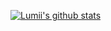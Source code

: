 
<!-- [![Readme Card](https://github-readme-stats.vercel.app/api/pin/?theme=noctis_minimus&layout=compact&username=arealclimber&repo=nft-playground)](https://github.com/arealclimber/nft-playground)
[![Readme Card](https://github-readme-stats.vercel.app/api/pin/?theme=noctis_minimus&layout=compact&username=arealclimber&repo=Blogs)](https://github.com/arealclimber/Blogs)
[![Readme Card](https://github-readme-stats.vercel.app/api/pin/?theme=noctis_minimus&layout=compact&username=arealclimber&repo=DeFi-Developer-Road-Map)](https://github.com/arealclimber/DeFi-Developer-Road-Map)
[![Readme Card](https://github-readme-stats.vercel.app/api/pin/?theme=noctis_minimus&layout=compact&username=arealclimber&repo=eattheblocks)](https://github.com/arealclimber/eattheblocks) -->



<!-- ### About Me  -->


<!-- **arealclimber/arealclimber** is a ✨ _special_ ✨ repository because its `README.md` (this file) appears on your GitHub profile.

Here are some ideas to get you started:

- 🔭 I’m currently working on ...
- 🌱 I’m currently learning ...
- 👯 I’m looking to collaborate on ...
- 🤔 I’m looking for help with ...
- 💬 Ask me about ...
- 📫 How to reach me: ...
- 😄 Pronouns: ...
- ⚡ Fun fact: ...
 -->


[![Lumii's github stats](https://github-readme-stats.vercel.app/api?username=arealclimber&show_icons=true&count_private=true&theme=noctis_minimus)](https://github.com/arealclimber?tab=repositories)  
<!-- [![Top Langs](https://github-readme-stats.vercel.app/api/top-langs/?username=arealclimber&layout=compact&theme=noctis_minimus)](https://github.com/arealclimber?tab=repositories) -->
